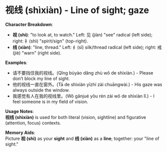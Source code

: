# **视线 (shìxiàn) - Line of sight; gaze**

**Character Breakdown**:  
- **视 (shì)**: "to look at, to watch." Left: 见 (jiàn) "see" radical (left side); right: 礻(shì) "spirit/sign" (top-right).  
- **线 (xiàn)**: "line, thread." Left: 纟(sī) silk/thread radical (left side); right: 戒 (jiè) "warn" (right side).

**Examples**:  
- 请不要挡住我的视线。(Qǐng búyào dǎng zhù wǒ de shìxiàn.) - Please don’t block my line of sight.  
- 他的视线一直在窗外。(Tā de shìxiàn yīzhí zài chuāngwài.) - His gaze was always outside the window.  
- 我感觉有人在我的视线里。(Wǒ gǎnjué yǒu rén zài wǒ de shìxiàn lǐ.) - I feel someone is in my field of vision.

**Usage Notes**:  
**视线 (shìxiàn)** is used for both literal (vision, sightline) and figurative (attention, focus) contexts.

**Memory Aids**:  
Picture **视 (shì)** as your **sight** and **线 (xiàn)** as a **line**; together: your "line of sight."